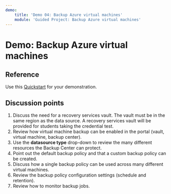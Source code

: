 ```yaml
---
demo:
    title: 'Demo 04: Backup Azure virtual machines'
    module: 'Guided Project: Backup Azure virtual machines'
---
```


# Demo: Backup Azure virtual machines

## Reference

Use this [Quickstart](https://learn.microsoft.com/azure/backup/quick-backup-vm-portal) for your demonstration. 

## Discussion points

1. Discuss the need for a recovery services vault. The vault must be in the same region as the data source. A recovery services vault will be provided for students taking the credential test.
2. Review how virtual machine backup can be enabled in the portal (vault, virtual machine, backup center).
3. Use the **datasource type** drop-down to review the many different resources the Backup Center can protect.
4. Point out the default backup policy and that a custom backup policy can be created.
5. Discuss how a single backup policy can be used across many different virtual machines.
6. Review the backup policy configuration settings (schedule and retention).
7. Review how to monitor backup jobs. 
